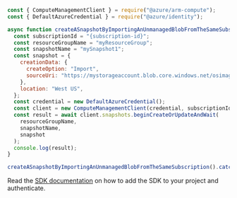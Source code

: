 ```javascript
const { ComputeManagementClient } = require("@azure/arm-compute");
const { DefaultAzureCredential } = require("@azure/identity");

async function createASnapshotByImportingAnUnmanagedBlobFromTheSameSubscription() {
  const subscriptionId = "{subscription-id}";
  const resourceGroupName = "myResourceGroup";
  const snapshotName = "mySnapshot1";
  const snapshot = {
    creationData: {
      createOption: "Import",
      sourceUri: "https://mystorageaccount.blob.core.windows.net/osimages/osimage.vhd",
    },
    location: "West US",
  };
  const credential = new DefaultAzureCredential();
  const client = new ComputeManagementClient(credential, subscriptionId);
  const result = await client.snapshots.beginCreateOrUpdateAndWait(
    resourceGroupName,
    snapshotName,
    snapshot
  );
  console.log(result);
}

createASnapshotByImportingAnUnmanagedBlobFromTheSameSubscription().catch(console.error);
```

Read the [SDK documentation](https://github.com/Azure/azure-sdk-for-js/blob/%40azure%2Farm-compute_17.3.1/sdk/compute/arm-compute/README.md) on how to add the SDK to your project and authenticate.
